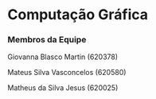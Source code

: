 # Computação Gráfica

### Membros da Equipe
Giovanna Blasco Martin (620378)

Mateus Silva Vasconcelos (620580)

Matheus da Silva Jesus (620025)
